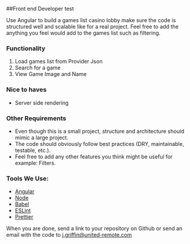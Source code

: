 ##Front end Developer test

Use Angular to build a games list casino lobby make sure the code is structured
well and scalable like for a real project. Feel free to add the anything you
feel would add to the games list such as filtering.

### Functionality
1. Load games list from Provider Json
1. Search for a game
1. View Game Image and Name

### Nice to haves
- Server side rendering

### Other Requirements
* Even though this is a small project, structure and architecture should mimic a large project.
* The code should obviously follow best practices (DRY, maintainable, testable, etc.).
* Feel free to add any other features you think might be useful for example: Filters.

### Tools We Use:
* [Angular](https://angular.io/)
* [Node](https://nodejs.org)
* [Babel](https://babeljs.io)
* [ESLint](http://eslint.org)
* [Prettier](https://prettier.io/)

When you are done, send a link to your repository on Github or send an email with the code to j.griffin@united-remote.com
